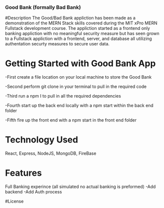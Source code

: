 ### Good Bank (formally Bad Bank)

#Description
The Good/Bad Bank appliction has been made as a demonstration of the MERN Stack skills covered during the MIT xPro MERN Fullstack development course. The appliction started as a frontend only banking appliction with no meaningful security measure but has seen grown to a Fullstack appliction with a frontend, server, and database all utilizing authentation securty measures to secure user data.

# Getting Started with Good Bank App

-First create a file location on your local machine to store the Good Bank

-Second perform git clone in your terminal to pull in the required code

-Third run a npm I to pull in all the required dependencies

-Fourth start up the back end locally with a npm start within the back end folder

-Fifth fire up the front end with a npm start in the front end folder

# Technology Used
React, Express, NodeJS, MongoDB, FireBase

# Features
Full Banking experince (all simulated no actual banking is preformed)
-Add backend
-Add Auth process

#License

